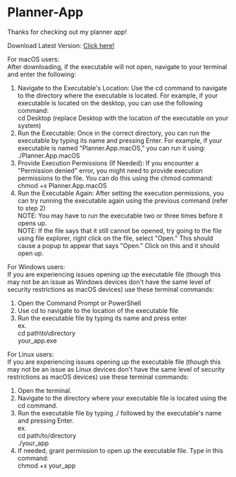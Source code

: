 # Planner-App

Thanks for checking out my planner app!

Download Latest Version: [Click here!](https://github.com/tans88/Planner-App/releases)

For macOS users:                                                                                                                                                                           
After downloading, if the executable will not open, navigate to your terminal and enter the following: 
1. Navigate to the Executable's Location: Use the cd command to navigate to the directory where the executable is located. For example, if your executable is located on the desktop, you can use the following command:                                                                                                                                                         
  cd Desktop (replace Desktop with the location of the executable on your system)
2. Run the Executable: Once in the correct directory, you can run the executable by typing its name and pressing Enter. For example, if your executable is named "Planner.App.macOS," you can run it using:                                                                                                                                                                      
./Planner.App.macOS
3. Provide Execution Permissions (If Needed): If you encounter a "Permission denied" error, you might need to provide execution permissions to the file. You can do this using the chmod command:                                                                                                                                                                                  
chmod +x Planner.App.macOS
4. Run the Executable Again: After setting the execution permissions, you can try running the executable again using the previous command (refer to step 2)                                
NOTE: You may have to run the executable two or three times before it opens up.                                                                                                            
NOTE: If the file says that it still cannot be opened, try going to the file using file explorer, right click on the file, select "Open." This should cause a popup to appear that says "Open." Click on this and it should open up. 

For Windows users:                                                                                                                                                                         
If you are experiencing issues opening up the executable file (though this may not be an issue as Windows devices don't have the same level of security restrictions as macOS devices) use these terminal commands:                                                                                             
1. Open the Command Prompt or PowerShell
2. Use cd to navigate to the location of the executable file
3. Run the executable file by typing its name and press enter                                                                                                                              
ex.                                                                                                                                                                                        
cd path\to\directory                                                                                                                                                                      
your_app.exe                                                                                                                                                                              

For Linux users:                                                                                                                                                                           
If you are experiencing issues opening up the executable file (though this may not be an issue as Linux devices don't have the same level of security restrictions as macOS devices) use these terminal commands: 
1. Open the terminal.
2. Navigate to the directory where your executable file is located using the cd command.
3. Run the executable file by typing ./ followed by the executable's name and pressing Enter.                                                                                              
ex.                                                                                                                                                                                        
cd path/to/directory                                                                                                                                                                      
./your_app                                                                                                                                                                                 
4. If needed, grant permission to open up the executable file. Type in this command:                                                                                                      
chmod +x your_app
